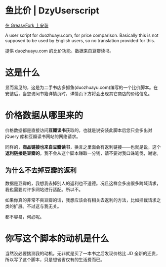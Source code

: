 # 鱼比价 | DzyUserscript
[在 GreasyFork 上安装](https://greasyfork.org/zh-CN/scripts/398609-%E9%B1%BC%E6%AF%94%E4%BB%B7)

A user script for duozhuayu.com, for price comparison.
Basically this is not supposed to be used by English users, so no translation provided for this.

提供 duozhuayu.com 的比价功能。数据来自豆瓣读书。

# 这是什么
显而易见的，这是为二手书店多抓鱼(duozhuayu.com)编写的一个比价脚本。在安装后，当您访问书籍详情页时，详情页下方将会出现其它商店的价格信息。

# 价格数据从哪里来的
价格数据都是直接访问**豆瓣读书**获取的，也就是说安装此脚本后您只会多出对 jQuery 库和豆瓣读书网站的网络请求。

同样的，**商品链接也来自豆瓣读书**，换言之里面会有返利链接——也就是说，这个**返利链接是豆瓣的**。我不会从这个脚本赚取一分钱，请不要对我口诛笔伐，谢谢。

## 为什么不去掉豆瓣的返利
数据是豆瓣的，我想我去掉别人的返利也不道德。况且这样会多出很多跨域请求，我也需要对许多网站进行适配。所以不。

如果你真的非常不爽豆瓣的话，我想应该会有相关去返利的方法，比如拦截请求之类的扩展。不过这与我无关。

都不容易，何必呢。

# 你写这个脚本的动机是什么
当然没必要揣测我的动机，无非就是买了一本书之后发现价格比 JD 全新的还贵，所以写了这个脚本，只是想省省仅有的生活费而已。